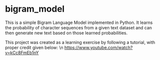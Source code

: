 # bigram_model

This is a simple Bigram Language Model implemented in Python. It learns the probability of character sequences from a given text dataset and can then generate new text based on those learned probabilities.

This project was created as a learning exercise by following a tutorial, with proper credit given below:
\n https://www.youtube.com/watch?v=kCc8FmEb1nY
